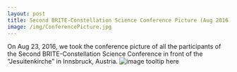 ```yaml
---
layout: post
title: Second BRITE-Constellation Science Conference Picture (Aug 2016)
image: /img/ConferencePicture.jpg
---
```

On Aug 23, 2016, we took the conference picture of all the participants
of the Second BRITE-Constellation Science Conference in front of the “Jesuitenkirche” in Innsbruck, Austria.
![image tooltip here](/images/assets/ConferencePicture.jpg)
